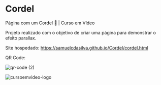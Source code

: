 # Cordel
Página com um Cordel 📜 | Curso em Vídeo

Projeto realizado com o objetivo de criar uma página para demonstrar o efeito parallax.

Site hospedado: https://samuelcdasilva.github.io/Cordel/cordel.html

QR Code:

![qr-code (2)](https://user-images.githubusercontent.com/91702874/151547663-bde8aef1-d13d-45bd-8662-2fc46d81cb1a.png)



![cursoemvideo-logo](https://user-images.githubusercontent.com/91702874/165624923-d3015e3f-b978-452a-8e96-31f2db3f2733.png)
